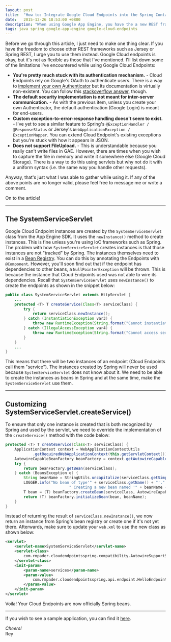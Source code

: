 ```yaml
---
layout: post
title:  "How to: Integrate Google Cloud Endpoints into the Spring Container"
date:   2015-12-26 18:53:00 +0800
description: "When using Google App Engine, you have the a new REST framework available at your disposal - Google Cloud Endpoints. Unfortunately, it's not meant for use with Spring Beans. This article shows you how to tweak Google Cloud Endpoints and make them instantiate as Spring Beans."
tags: java spring google-app-engine google-cloud-endpoints
---
```


Before we go through this article, I just need to make one thing clear. If you have the freedom to choose other REST frameworks such as Jersey or Spring REST, I urge you to use them instead.
Google Cloud endpoints is okay, but it's not as flexible as those that I've mentioned. I'll list down some of the limitations I've encountered while using Google Cloud Endpoints:

* **You're pretty much stuck with its authentication mechanism.** - Cloud Endpoints rely on Google's OAuth to authenticate users. There is a way to [implement your own Authenticator](https://cloud.google.com/appengine/docs/java/endpoints/javadoc/com/google/api/server/spi/config/Authenticator) but its documentation is virtually non-existent. You can follow this [stackoverflow answer](http://stackoverflow.com/a/25390994), though.
* **The default security implementation is not meant for inter-server communication.** - As with the previous item, unless you create your own Authenticator, the default authentication (Google Login) is meant for end-users.
* **Custom exception-to-error-response handling doesn't seem to exist.** - I've yet to see a similar feature to Spring's `@ExceptionHandler / @ResponseStatus` or Jersey's `WebApplicationException / ExceptionMapper`. You can extend Cloud Endpoint's existing exceptions but you're stuck with how it appears in JSON.
* **Does not support FileUpload.** - This is understandable because you really can't write files in GAE. However, there are times when you wish to capture the file in memory and write it somewhere else (Google Cloud Storage). There is a way to do this using servlets but why not do it with a uniform syntax (i.e. the same way you handle other requests).

Anyway, that's just what I was able to gather while using it. If any of the above points are no longer valid, please feel free to message me or write a comment.

On to the article!

---------------

## The SystemServiceServlet

Google Cloud Endpoint instances are created by the `SystemServiceServlet` class from the App Engine SDK. It uses the `newInstance()` method to create instances. This is fine unless you're using IoC frameworks such as Spring.
The problem with how `SystemServiceServlet` creates instances is that those instances are not "tracked" by Spring. The instances themselves need to exist in a [Bean Registry](http://docs.spring.io/spring-framework/docs/2.5.x/api/org/springframework/beans/factory/support/BeanDefinitionRegistry.html).
You can do this by annotating the Endpoints with `@Component`. However, you'll soon find out that if the endpoint has dependencies to other beans, a `NullPointerException` will be thrown. This is because the instance that Cloud Endpoints used was not able to wire its dependencies.
Recall that `SystemServiceServlet` uses `newInstance()` to create the endpoints as shown in the snippet below:

```java
public class SystemServiceServlet extends HttpServlet {
    ...
    protected <T> T createService(Class<T> serviceClass) {
        try {
            return serviceClass.newInstance();
        } catch (InstantiationException var3) {
            throw new RuntimeException(String.format("Cannot instantiate service class: %s", new Object[]{serviceClass.getName()}), var3);
        } catch (IllegalAccessException var4) {
            throw new RuntimeException(String.format("Cannot access service class: %s", new Object[]{serviceClass.getName()}), var4);
        }
    }
    ...
}
```

This means that there will be two instances of an endpoint (Cloud Endpoints call them "service"). The instances created by Spring will never be used because `SystemServiceServlet` does not know about it.
We need to be able to create the instances as beans in Spring and at the same time, make the `SystemServiceServlet` use them.

---------------

## Customizing SystemServiceServlet.createService()
To ensure that only one instance is created that is both recognized by Spring and used by the servlet, we need to override the implementation of the `createService()` method with the code below:

```java
protected <T> T createService(Class<T> serviceClass) {
    ApplicationContext context = WebApplicationContextUtils
            .getRequiredWebApplicationContext(this.getServletContext());
    AutowireCapableBeanFactory beanFactory = context.getAutowireCapableBeanFactory();
    try {
        return beanFactory.getBean(serviceClass);
    } catch (BeansException e) {
        String beanName = StringUtils.uncapitalize(serviceClass.getSimpleName());
        LOGGER.info("No bean of type'" + serviceClass.getName() + "'." +
                            " Creating a new bean named '" + beanName + "'");
        T bean = (T) beanFactory.createBean(serviceClass, AutowireCapableBeanFactory.AUTOWIRE_BY_TYPE, true);
        return (T) beanFactory.initializeBean(bean, beanName);
    }
}
```

Instead of returning the result of `serviceClass.newInstance()`, we now return an instance from Spring's bean registry or create one if it's not yet there.
Afterwards, make sure to update your `web.xml` to use the new class as shown below:

```xml
<servlet>
    <servlet-name>SystemServiceServlet</servlet-name>
    <servlet-class>
        com.rmpader.cloudendpointsspring.compatibility.AutowireSupportSystemServiceServlet
    </servlet-class>
    <init-param>
        <param-name>services</param-name>
        <param-value>
            com.rmpader.cloudendpointsspring.api.endpoint.HelloEndpoint
        </param-value>
    </init-param>
</servlet>
```

Voila! Your Cloud Endpoints are now officially Spring beans.

---------------

If you wish to see a sample application, you can find it [here](https://github.com/reypader/blogstuff/tree/master/cloud-endpoints-spring).

*Cheers!*<br>
Rey